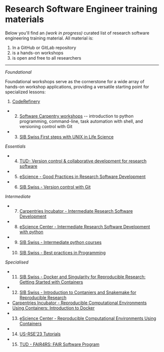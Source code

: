 # Research Software Engineer training materials

Below you'll find an *(work in progress)* curated list of research software engineering training material. All material is:
1. In a GitHub or GitLab repository
2. is a hands-on workshops
3. is open and free to all researchers

---

*Foundational*

Foundational workshops serve as the cornerstone for a wide array of hands-on workshop applications, providing a versatile starting point for specialized lessons:

1. [CodeRefinery](https://coderefinery.org/lessons/from-coderefinery/)
- 2. [Software Carpentry workshops](https://www.tudelft.nl/library/research-data-management/r/training-evenementen/training-voor-onderzoekers/software-carpentry-workshops)
-- introduction to python programming, command-line, task automation with shell, and versioning control with Git
- 3. [SIB Swiss First steps with UNIX in Life Science](https://www.sib.swiss/training/course/20240116_FSWU)

*Essentials*
- 4. [TUD- Version control & collaborative development for research software](https://github.com/4TUResearchData-Carpentries/workshop_notes/tree/2310-gitcodev-TUD)
- 5. [eScience - Good Practices in Research Software Development](https://github.com/esciencecenter-digital-skills/good-practices-in-research-software-development/tree/main)
- 6. [SIB Swiss - Version control with Git](https://www.sib.swiss/training/course/20231011_GIT)


*Intermediate*

- 7. [Carpentries Incubator - Intermediate Research Software Development](https://carpentries-incubator.github.io/python-intermediate-development/)
- 8. [eScience Center - Intermediate Research Software Development with python](https://www.esciencecenter.nl/event/intermediate-research-software-development-with-python-in-person/?mc_cid=c5fe792647)
- 9. [SIB Swiss - Intermediate python courses](https://github.com/sib-swiss/intermediate-python-training)
- 10. [SIB Swiss - Best practices in Programming](https://www.sib.swiss/training/course/20240703_BPP)

*Specialised*

- 11. [SIB Swiss - Docker and Singularity for Reproducible Research: Getting Started with Containers](https://www.sib.swiss/training/course/20240527_DOCK)
- 12. [SIB Swiss - Introduction to Contaniers and Snakemake for Reproducible Research](https://www.sib.swiss/training/course/20241009_ICWRR)
- [Carpentries Incubator - Reproducible Computational Environments Using Containers: Introduction to Docker](https://carpentries-incubator.github.io/docker-introduction/)
- 13. [eScience Center - Reproducible Computational Environments Using Containers](https://www.esciencecenter.nl/training/2022-04-06-ds-docker/)
- 14. [US-RSE'23 Tutorials](https://us-rse.org/usrse23/program/tutorials/)
- 15. [TUD - FAIR4RS: FAIR Software Program](https://hackmd.io/@fair4rs/ry9bbfMxh/https%3A%2F%2Fhackmd.io%2F%40fair4rs%2FH1v_yGGg2)